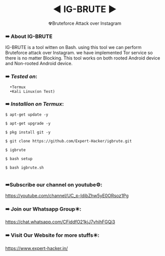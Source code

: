<h1 align="center">◄ IG-BRUTE ►</h1>
<p align="center">
      ☢Bruteforce Attack over Instagram </p>

### ➠ About IG-BRUTE

IG-BRUTE is a tool witten on Bash. using this tool we can perform Bruteforce attack over Instagram. we have implemented Tor service so there is no matter Blocking. This tool works on both rooted Android device and Non-rooted Android device.

### ➠ ***Tested on***:
      •Termux
      •Kali Linux(on Test)
      
### ➠ ***Installion on Termux***:

```
$ apt-get update -y
```
```
$ apt-get upgrade -y
```
```
$ pkg install git -y

```
```
$ git clone https://github.com/Expert-Hacker/igbrute.git
```
```
$ igbrute
```
```
$ bash setup
```
```
$ bash igbrute.sh
```
```
```
### ➠Subscribe our channel on youtube⚙️:
   https://youtube.com/channel/UC_p-IdibZhw5yE0ORsoz1Pg

### ➠ Join our Whatsapp Group✴️:
   https://chat.whatsapp.com/CFiddfO21kjJ7vhihFGQi3
   
### ➠ Visit Our Website for more stuffs✴️:
   https://www.expert-hacker.in/




